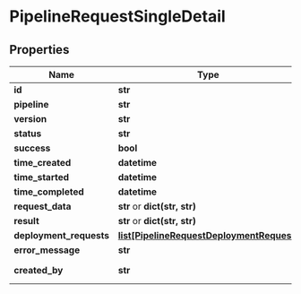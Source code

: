 # PipelineRequestSingleDetail

## Properties
Name | Type | Notes
------------ | ------------- | -------------
**id** | **str** | 
**pipeline** | **str** | [optional] 
**version** | **str** | 
**status** | **str** | 
**success** | **bool** | [optional] 
**time_created** | **datetime** | 
**time_started** | **datetime** | [optional] 
**time_completed** | **datetime** | [optional] 
**request_data** | **str** or **dict(str, str)** | [optional] 
**result** | **str** or **dict(str, str)** | [optional] 
**deployment_requests** | [**list[PipelineRequestDeploymentRequest]**](PipelineRequestDeploymentRequest.md) | 
**error_message** | **str** | [optional] 
**created_by** | **str** | [optional] [readonly] 


